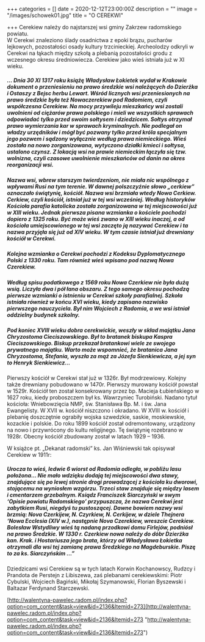 +++
categories = []
date = 2020-12-12T23:00:00Z
description = ""
image = "/images/schowek01.jpg"
title = "O CEREKWI"

+++
Cerekiew należy do najstarszej wsi gminy Zakrzew radomskiego powiatu.  
W Cerekwi znaleziono ślady osadnictwa z epoki brązu, pucharów lejkowych, pozostałości osady kultury trzcinieckiej. Archeolodzy odkryli w Cerekwi na łąkach między szkołą a plebanią pozostałości grodu z wczesnego okresu średniowiecza. Cerekiew jako wieś istniała już w XI wieku.

##### _… Dnia 30 XI 1317 roku książę Władysław Łokietek wydał w Krakowie dokument o przeniesieniu na prawo średzkie wsi należących do Dzierżka i Ostaszy z Bejsc herbu Lewart. Wśród licznych wsi przeniesionych na prawo średzkie była też Nowaczerekiew pod Radomiem, czyli współczesna Cerekiew. Na mocy przywileju mieszkańcy wsi zostali uwolnieni od ciężarów prawa polskiego i mieli we wszystkich sprawach odpowiadać tylko przed swoim sołtysem i dziedzicem. Sołtys otrzymał prawo wymierzania kar w sprawach kryminalnych. Nie podlegał on władzy urzędników i mógł być pozwany tylko przed króla specjalnym jego pozwem i sądzony wyłącznie według prawa niemieckiego. Wieś została na nowo zorganizowana, wytyczono działki kmieci i sołtysa, ustalono czynsz. Z lokacją wsi na prawie niemieckim łączyła się tzw. wolnizna, czyli czasowe uwolnienie mieszkańców od danin na okres reorganizacji wsi._

##### _Nazwa wsi, wbrew starszym twierdzeniom, nie miała nic wspólnego z wpływami Rusi na tym terenie. W dawnej polszczyźnie słowo „cerkiew” oznaczało świątynię, kościół. Nazwa wsi brzmiała wtedy Nowa Cerkiew. Cerkiew, czyli kościół, istniał już w tej wsi wcześniej. Według historyków Kościoła parafia katolicka została zorganizowana w tej miejscowości już w XIII wieku. Jednak pierwsza pisana wzmianka o kościele pochodzi dopiero z 1325 roku. Być może wieś zwano w XIII wieku inaczej, a od kościoła umiejscowionego w tej wsi zaczęto ją nazywać Cerekiew i ta nazwa przyjęła się już od XIV wieku. W tym czasie istniał już drewniany kościół w Cerekwi._

##### _Kolejna wzmianka o Cerekwi pochodzi z Kodeksu Dyplomatycznego Polski z 1330 roku. Tam również wieś wpisano pod nazwą Nowa Czerekiew._

##### _Według spisu podatkowego z 1569 roku Nowa Czerkiew nie była dużą wsią. Liczyła dwa i pół łana obszaru. Z tego samego okresu pochodzą pierwsze wzmianki o istnieniu w Cerekwi szkoły parafialnej. Szkoła istniała również w końcu XVI wieku, kiedy zapisano nazwisko pierwszego nauczyciela. Był nim Wojciech z Radomia, a we wsi istniał oddzielny budynek szkolny._

##### _Pod koniec XVIII wieku dobra cerekwickie, weszły w skład majątku Jana Chryzostoma Cieciszowskiego. Był to bratanek biskupa Kaspra Cieciszowskiego. Biskup przekazał bratankowi wiele ze swojego prywatnego majątku. Warto może wspomnieć, że bratanica Jana Chryzostoma, Stefania, wyszła za mąż za Józefa Sienkiewicza, a jej syn to Henryk Sienkiewicz..._

Pierwszy kościół w Cerekwi stał już w 1326r. Był modrzewiowy. Kolejny także drewniany pobudowano w 1470r. Pierwszy murowany kościół powstał w 1529r. Kościół ten został konsekrowany przez bp. Macieja Łubieńskiego w 1627 roku, kiedy proboszczem był ks. Wawrzyniec Turobiński. Nadano tytuł kościoła: Wniebowzięcia NMP, św. Stanisława Bp. M. i św. Jana Ewangelisty. W XVII w. kościół niszczono i okradano. W XVIII w. kościół i plebanię doszczętnie ograbiły wojska szwedzkie, saskie, moskiewskie, kozackie i polskie. Do roku 1899 kościół został odremontowany, urządzony na nowo i przywrócony do kultu religijnego. Tę świątynię rozebrano w 1928r. Obecny kościół zbudowany został w latach 1929 – 1936.

W książce pt. „Dekanat radomski” ks. Jan Wiśniewski tak opisywał Cerekiew w 1911r:

##### _Urocza to wieś, ledwie 6 wiorst od Radomia odległa, w pobliżu lasu położona… Nie mało wdzięku dodają tej miejscowości dwa stawy, znajdujące się po lewej stronie drogi prowadzącej z kościoła ku dworowi, stojącemu na wyniosłem wzgórzu. Trzeci staw znajduje się między lasem i cmentarzem grzebalnym. Ksiądz Franciszek Siarczyński w swym ‘Opisie powiatu Radomskiego’ przypuszcza, że nazwa Cerekwi jest zabytkiem Rusi, niegdyś tu pustoszącej. Dawne bowiem nazwy wsi brzmią: Nova Czerkijew, N. Czyrkiew, N. Cerkijew, w dziele Thejnera ‘Nowa Ecclesia (XIV w.), następnie Nova Czerekiew, wreszcie Cerekiew. Bolesław Wstydliwy wieś tą nadaną przodkowi domu Firlejów, podniósł na prawo Średzkie. W 1330 r. Czerkiew nowa należy do dóbr Dzierżka kan. Krak. i Hostariusza jego brata, którzy od Władysława Łokietka otrzymali dla wsi tej zamianę prawa Średzkiego na Magdeburskie. Piszę to za ks. Siarczyńskim …”_

Dziedzicami wsi Cerekiew są w tych latach Korwin Kochanowscy, Rudzcy i Prandota de Perstejn z Libiszewa, zaś plebanami cerekiewskimi: Piotr Cybulski, Wojciech Bagiński, Mikołaj Szymanowski, Florian Byszewski i Baltazar Ferdynand Starczewski.

[http://walentyna-pawelec.radom.pl/index.php?option=com_content&task=view&id=2136&Itemid=273](http://walentyna-pawelec.radom.pl/index.php?option=com_content&task=view&id=2136&Itemid=273 "http://walentyna-pawelec.radom.pl/index.php?option=com_content&task=view&id=2136&Itemid=273")